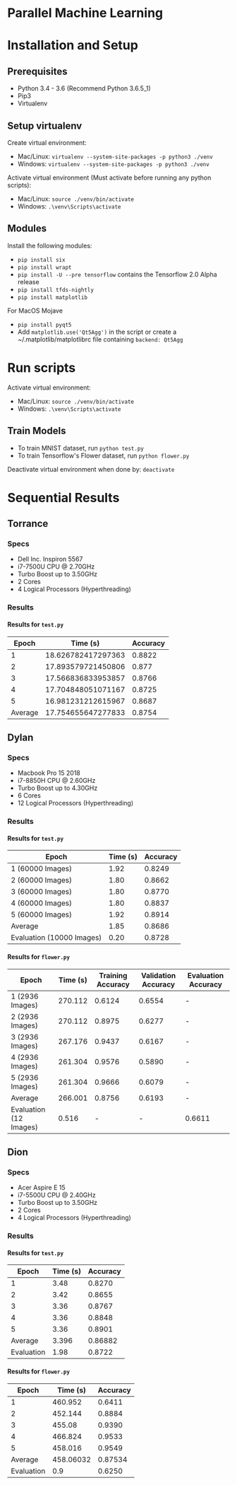 # Parallel Machine Learning

# Installation and Setup

## Prerequisites
- Python 3.4 - 3.6 (Recommend Python 3.6.5_1)
- Pip3
- Virtualenv

## Setup virtualenv
Create virtual environment:
- Mac/Linux: `virtualenv --system-site-packages -p python3 ./venv`
- Windows: `virtualenv --system-site-packages -p python3 ./venv`

Activate virtual environment (Must activate before running any python scripts):
- Mac/Linux: `source ./venv/bin/activate`
- Windows: `.\venv\Scripts\activate`

## Modules
Install the following modules:
- `pip install six`
- `pip install wrapt`
- `pip install -U --pre tensorflow` contains the Tensorflow 2.0 Alpha release
- `pip install tfds-nightly`
- `pip install matplotlib`

For MacOS Mojave
- `pip install pyqt5`
- Add ``matplotlib.use('Qt5Agg')`` in the script or create a ~/.matplotlib/matplotlibrc file containing ``backend: Qt5Agg``

# Run scripts
Activate virtual environment:
- Mac/Linux: `source ./venv/bin/activate`
- Windows: `.\venv\Scripts\activate`

## Train Models
- To train MNIST dataset, run `python test.py`
- To train Tensorflow's Flower dataset, run `python flower.py`

Deactivate virtual environment when done by: `deactivate`

# Sequential Results 

## Torrance

### Specs
- Dell Inc. Inspiron 5567
- i7-7500U CPU @ 2.70GHz
- Turbo Boost up to 3.50GHz
- 2 Cores
- 4 Logical Processors (Hyperthreading)

### Results

#### Results for `test.py`

| Epoch     | Time (s)            | Accuracy  |
| --------- | ------------------- | --------  |
| 1         | 18.626782417297363  | 0.8822    |
| 2         | 17.893579721450806  | 0.877     |
| 3         | 17.566836833953857  | 0.8766    |
| 4         | 17.704848051071167  | 0.8725    |
| 5         | 16.981231212615967  | 0.8687    |
| Average   | 17.754655647277833  | 0.8754    |

## Dylan

### Specs
- Macbook Pro 15 2018
- i7-8850H CPU @ 2.60GHz
- Turbo Boost up to 4.30GHz
- 6 Cores
- 12 Logical Processors (Hyperthreading)

### Results

#### Results for `test.py`

| Epoch                     | Time (s)  | Accuracy  |
| ------------------------- | --------- | --------  |
| 1 (60000 Images)          | 1.92      | 0.8249    |
| 2 (60000 Images)          | 1.80      | 0.8662    |  
| 3 (60000 Images)          | 1.80      | 0.8770    |
| 4 (60000 Images)          | 1.80      | 0.8837    |
| 5 (60000 Images)          | 1.92      | 0.8914    |
| Average                   | 1.85      | 0.8686    |
| Evaluation (10000 Images) | 0.20      | 0.8728    |

#### Results for `flower.py`

| Epoch                   | Time (s)       | Training Accuracy  | Validation Accuracy  | Evaluation Accuracy  |
| ----------------------- | -------------- | ------------------ | -------------------- | -------------------- |
| 1 (2936 Images)         | 270.112        | 0.6124             | 0.6554               | -                    |
| 2 (2936 Images)         | 270.112        | 0.8975             | 0.6277               | -                    |
| 3 (2936 Images)         | 267.176        | 0.9437             | 0.6167               | -                    |
| 4 (2936 Images)         | 261.304        | 0.9576             | 0.5890               | -                    |
| 5 (2936 Images)         | 261.304        | 0.9666             | 0.6079               | -                    |
| Average                 | 266.001        | 0.8756             | 0.6193               | -                    |
| Evaluation (12 Images)  | 0.516          | -                  | -                    | 0.6611               |


## Dion

### Specs
- Acer Aspire E 15 
- i7-5500U CPU @ 2.40GHz
- Turbo Boost up to 3.50GHz
- 2 Cores
- 4 Logical Processors (Hyperthreading)

### Results

#### Results for `test.py`

| Epoch     | Time (s)            | Accuracy  |
| --------- | ------------------- | --------  |
| 1         | 3.48                | 0.8270    |
| 2         | 3.42                | 0.8655    |
| 3         | 3.36                | 0.8767    |
| 4         | 3.36                | 0.8848    |
| 5         | 3.36                | 0.8901    |
| Average   | 3.396               | 0.86882   |
| Evaluation| 1.98                | 0.8722    |

#### Results for `flower.py`

| Epoch     | Time (s)            | Accuracy  |
| --------- | ------------------- | --------  |
| 1         | 460.952             | 0.6411    |
| 2         | 452.144             | 0.8884    |
| 3         | 455.08              | 0.9390    |
| 4         | 466.824             | 0.9533    |
| 5         | 458.016             | 0.9549    |
| Average   | 458.06032           | 0.87534   |
| Evaluation| 0.9                 | 0.6250    |
